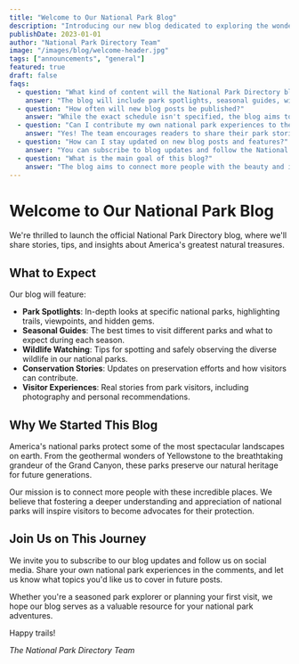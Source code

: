 ```yaml
---
title: "Welcome to Our National Park Blog"
description: "Introducing our new blog dedicated to exploring the wonders of America's national parks."
publishDate: 2023-01-01
author: "National Park Directory Team"
image: "/images/blog/welcome-header.jpg"
tags: ["announcements", "general"]
featured: true
draft: false
faqs:
  - question: "What kind of content will the National Park Directory blog feature?"
    answer: "The blog will include park spotlights, seasonal guides, wildlife watching tips, conservation updates, and real visitor stories to help readers explore and appreciate America's national parks."
  - question: "How often will new blog posts be published?"
    answer: "While the exact schedule isn't specified, the blog aims to provide regular updates. Subscribing ensures you won't miss new posts."
  - question: "Can I contribute my own national park experiences to the blog?"
    answer: "Yes! The team encourages readers to share their park stories, photos, and suggestions in the comments or via social media."
  - question: "How can I stay updated on new blog posts and features?"
    answer: "You can subscribe to blog updates and follow the National Park Directory on social media platforms like Facebook, Instagram, Twitter, YouTube, and Pinterest."
  - question: "What is the main goal of this blog?"
    answer: "The blog aims to connect more people with the beauty and importance of national parks, fostering appreciation and advocacy for their preservation."
---
```


# Welcome to Our National Park Blog

We're thrilled to launch the official National Park Directory blog, where we'll share stories, tips, and insights about America's greatest natural treasures.

## What to Expect

Our blog will feature:

- **Park Spotlights**: In-depth looks at specific national parks, highlighting trails, viewpoints, and hidden gems.
- **Seasonal Guides**: The best times to visit different parks and what to expect during each season.
- **Wildlife Watching**: Tips for spotting and safely observing the diverse wildlife in our national parks.
- **Conservation Stories**: Updates on preservation efforts and how visitors can contribute.
- **Visitor Experiences**: Real stories from park visitors, including photography and personal recommendations.

## Why We Started This Blog

America's national parks protect some of the most spectacular landscapes on earth. From the geothermal wonders of Yellowstone to the breathtaking grandeur of the Grand Canyon, these parks preserve our natural heritage for future generations.

Our mission is to connect more people with these incredible places. We believe that fostering a deeper understanding and appreciation of national parks will inspire visitors to become advocates for their protection.

## Join Us on This Journey

We invite you to subscribe to our blog updates and follow us on social media. Share your own national park experiences in the comments, and let us know what topics you'd like us to cover in future posts.

Whether you're a seasoned park explorer or planning your first visit, we hope our blog serves as a valuable resource for your national park adventures.

Happy trails!

*The National Park Directory Team* 